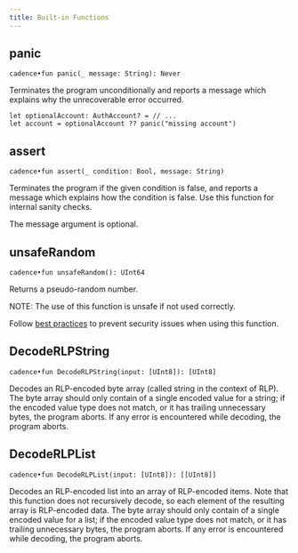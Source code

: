 ```yaml
---
title: Built-in Functions
---
```


## panic
`cadence•fun panic(_ message: String): Never`

  Terminates the program unconditionally
  and reports a message which explains why the unrecoverable error occurred.

  ```cadence
  let optionalAccount: AuthAccount? = // ...
  let account = optionalAccount ?? panic("missing account")
  ```

## assert
`cadence•fun assert(_ condition: Bool, message: String)`

  Terminates the program if the given condition is false,
  and reports a message which explains how the condition is false.
  Use this function for internal sanity checks.

  The message argument is optional.

## unsafeRandom
`cadence•fun unsafeRandom(): UInt64`

  Returns a pseudo-random number.

  NOTE: The use of this function is unsafe if not used correctly.

  Follow [best practices](https://github.com/ConsenSys/smart-contract-best-practices/blob/051ec2e42a66f4641d5216063430f177f018826e/docs/recommendations.md#remember-that-on-chain-data-is-public)
  to prevent security issues when using this function.

## DecodeRLPString

`cadence•fun DecodeRLPString(input: [UInt8]): [UInt8]`

  Decodes an RLP-encoded byte array (called string in the context of RLP). 
  The byte array should only contain of a single encoded value for a string; if the encoded value type does not match, or it has trailing unnecessary bytes, the program aborts.
  If any error is encountered while decoding, the program aborts.

## DecodeRLPList

`cadence•fun DecodeRLPList(input: [UInt8]): [[UInt8]]`

  Decodes an RLP-encoded list into an array of RLP-encoded items.
  Note that this function does not recursively decode, so each element of the resulting array is RLP-encoded data.
  The byte array should only contain of a single encoded value for a list; if the encoded value type does not match, or it has trailing unnecessary bytes, the program aborts.
  If any error is encountered while decoding, the program aborts.